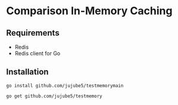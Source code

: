 # Comparison In-Memory Caching

## Requirements

- Redis
- Redis client for Go

## Installation

```shell
go install github.com/jujube5/testmemorymain
```

```shell
go get github.com/jujube5/testmemory
```
